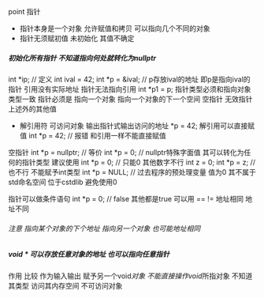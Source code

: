 point 指针
- 指针本身是一个对象
允许赋值和拷贝 可以指向几个不同的对象
- 指针无须赋初值 未初始化 其值不确定

##### 初始化所有指针 不知道指向何处就转化为nullptr

int *ip; // 定义
int ival = 42;
int *p = &ival; // p存放ival的地址 即p是指向ival的指针
引用没有实际地址 指针无法指向引用
int *p1 = p; 
指针类型必须和指向对象类型一致
指针必须是
指向一个对象
指向一个对象的下一个空间
空指针
无效指针 上述外的其他值
* 解引用符 可访问对象
输出指针式输出访问的地址
*p = 42;
解引用可以直接赋值
int *p = 42; // 报错 和引用一样不能直接赋值

空指针
int *p = nullptr; // 等价 int *p = 0; // nullptr特殊字面值 其可以转化为任何的指针类型 建议使用
int *p = 0; // 只能0 其他数字不行
int z = 0;
int *p = z; // 也不行 不能赋予int类型
int *p = NULL; // 过去程序的预处理变量 值为0 其不属于std命名空间 位于cstdlib 避免使用0

指针可以做条件语句
int *p = 0; // false
其他都是true
可以用 == != 地址相同 地址不同
###### 注意 指向某个对象的下个地址 指向另一个对象 也可能地址相同 
##### void *  可以存放任意对象的地址 也可以指向任意指针

作用 比较 作为输入输出 赋予另一个void*对象
不能直接操作void*所指对象 不知道其类型
访问其内存空间 不可访问对象